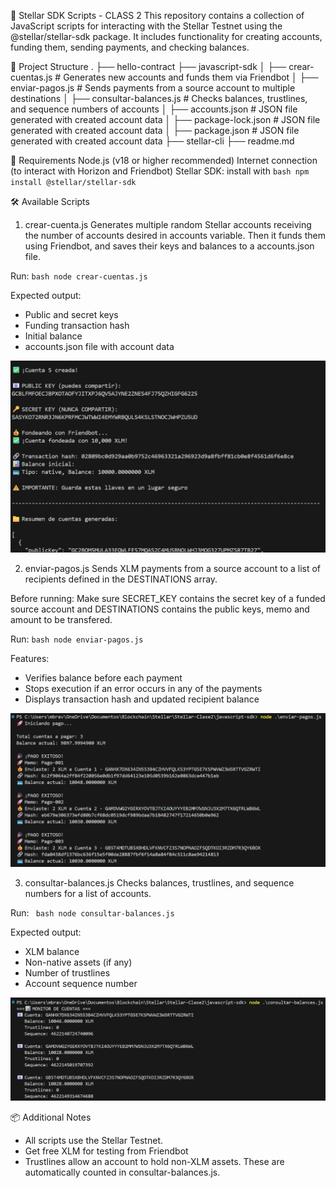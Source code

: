 🌟 Stellar SDK Scripts - CLASS 2
This repository contains a collection of JavaScript scripts for interacting with the Stellar Testnet using the @stellar/stellar-sdk package. It includes functionality for creating accounts, funding them, sending payments, and checking balances.

📁 Project Structure
.
├── hello-contract
├── javascript-sdk
│   ├── crear-cuentas.js        # Generates new accounts and funds them via Friendbot
│   ├── enviar-pagos.js         # Sends payments from a source account to multiple destinations
│   ├── consultar-balances.js   # Checks balances, trustlines, and sequence numbers of accounts
│   ├── accounts.json           # JSON file generated with created account data
│   ├── package-lock.json           # JSON file generated with created account data
│   ├── package.json           # JSON file generated with created account data
├── stellar-cli
├── readme.md

🚀 Requirements
Node.js (v18 or higher recommended)
Internet connection (to interact with Horizon and Friendbot)
Stellar SDK: install with ```bash npm install @stellar/stellar-sdk```

🛠️ Available Scripts

1. crear-cuenta.js
Generates multiple random Stellar accounts receiving the number of accounts desired in accounts variable. Then it funds them using Friendbot, and saves their keys and balances to a accounts.json file. 

Run: ```bash node crear-cuentas.js```

Expected output:
* Public and secret keys
* Funding transaction hash
* Initial balance
* accounts.json file with account data

![Crear Cuenta](img/crear-cuentas.png)

2. enviar-pagos.js
Sends XLM payments from a source account to a list of recipients defined in the DESTINATIONS array.

Before running:
Make sure SECRET_KEY contains the secret key of a funded source account and DESTINATIONS contains the public keys, memo and amount to be transfered.

Run: ```bash node enviar-pagos.js```

Features:
* Verifies balance before each payment
* Stops execution if an error occurs in any of the payments
* Displays transaction hash and updated recipient balance

![Enviar Pagos](img/enviar-pagos.png)

3. consultar-balances.js
Checks balances, trustlines, and sequence numbers for a list of accounts.

Run: ``` bash node consultar-balances.js```

Expected output:
* XLM balance
* Non-native assets (if any)
* Number of trustlines
* Account sequence number

![Consultar Balances](img/consultar-balances.png)

📦 Additional Notes
* All scripts use the Stellar Testnet.
* Get free XLM for testing from Friendbot
* Trustlines allow an account to hold non-XLM assets. These are automatically counted in consultar-balances.js.
